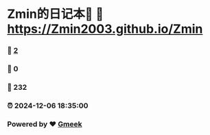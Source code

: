 # Zmin的日记本📒 :link: https://Zmin2003.github.io/Zmin 
### :page_facing_up: [2](https://Zmin2003.github.io/Zmin/tag.html) 
### :speech_balloon: 0 
### :hibiscus: 232 
### :alarm_clock: 2024-12-06 18:35:00 
### Powered by :heart: [Gmeek](https://github.com/Meekdai/Gmeek)
